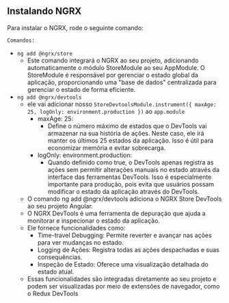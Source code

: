 ## Instalando NGRX

Para instalar o NGRX, rode o seguinte comando:

`Comandos:`<br>
  - ```ng add @ngrx/store``` 
    - Este comando integrará o NGRX ao seu projeto, adicionando automaticamente o módulo StoreModule ao seu AppModule. O StoreModule é responsável por gerenciar o estado global da aplicação, proporcionando uma "base de dados" centralizada para gerenciar o estado de forma eficiente.
  - ```ng add @ngrx/devtools```
    - ele vai adicionar nosso `StoreDevtoolsModule.instrument({ maxAge: 25, logOnly: environment.production })` ao `app.module`
      - maxAge: 25:
        - Define o número máximo de estados que o DevTools vai armazenar na sua história de ações. Neste caso, ele irá manter os últimos 25 estados da aplicação. Isso é útil para economizar memória e evitar sobrecarga.
      - logOnly: environment.production:
        -  Quando definido como true, o DevTools apenas registra as ações sem permitir alterações manuais no estado através da interface das ferramentas DevTools. Isso é especialmente importante para produção, pois evita que usuários possam modificar o estado da aplicação através do DevTools.
    - O comando ng add @ngrx/devtools adiciona o NGRX Store DevTools ao seu projeto Angular. 
    - O NGRX DevTools é uma ferramenta de depuração que ajuda a monitorar e inspecionar o estado da aplicação. 
    - Ele fornece funcionalidades como:
      - Time-travel Debugging: Permite reverter e avançar nas ações para ver mudanças no estado.
      - Logging de Ações: Registra todas as ações despachadas e suas consequências.
      - Inspeção de Estado: Oferece uma visualização detalhada do estado atual.
    - Essas funcionalidades são integradas diretamente ao seu projeto e podem ser visualizadas por meio de extensões de navegador, como o Redux DevTools

